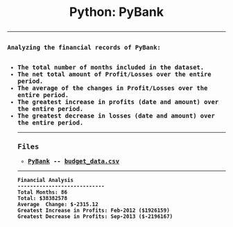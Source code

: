 <h1><p align="center"> Python: PyBank
      
---

<h4><samp> Analyzing the financial records of PyBank:<br><br>
<ul><li><samp> The total number of months included in the dataset.
<li><samp> The net total amount of Profit/Losses over the entire period.
<li><samp> The average of the changes in Profit/Losses over the entire period.
<li><samp> The greatest increase in profits (date and amount) over the entire period.
<li><samp> The greatest decrease in losses (date and amount) over the entire period.

---

### Files

* [PyBank](PyBank/main.ipynb) -- [budget_data.csv](PyBank/Resources/budget_data.csv)
<!-- * [PyRamen](PyRamen/main.ipynb) -- [budget_data.csv](PyRamen/Resources/menu_data.csv) -->

---
```text
Financial Analysis
----------------------------
Total Months: 86
Total: $38382578
Average  Change: $-2315.12
Greatest Increase in Profits: Feb-2012 ($1926159)
Greatest Decrease in Profits: Sep-2013 ($-2196167)
```                                                             
